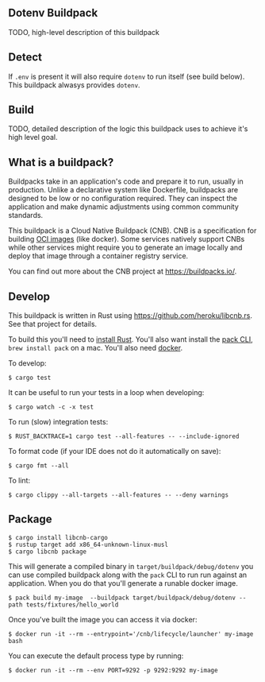 ## Dotenv Buildpack

TODO, high-level description of this buildpack

## Detect

If `.env` is present it will also require `dotenv` to run itself (see build below). This buildpack alwasys provides `dotenv`.

## Build

TODO, detailed description of the logic this buildpack uses to achieve it's high level goal.

## What is a buildpack?

Buildpacks take in an application's code and prepare it to run, usually in production. Unlike a declarative system like Dockerfile, buildpacks are designed to be low or no configuration required. They can inspect the application and make dynamic adjustments using common community standards.

This buildpack is a Cloud Native Buildpack (CNB). CNB is a specification for building [OCI images](https://opencontainers.org/) (like docker). Some services natively support CNBs while other services might require you to generate an image locally and deploy that image through a container registry service.

You can find out more about the CNB project at https://buildpacks.io/.

## Develop

This buildpack is written in Rust using https://github.com/heroku/libcnb.rs. See that project for details.

To build this you'll need to [install Rust](https://www.rust-lang.org/tools/install). You'll also want install the [pack CLI](https://buildpacks.io/docs/tools/pack/cli/pack/), `brew install pack` on a mac. You'll also need [docker](https://docs.docker.com/engine/install/).

To develop:

```
$ cargo test
```

It can be useful to run your tests in a loop when developing:

```
$ cargo watch -c -x test
```

To run (slow) integration tests:

```
$ RUST_BACKTRACE=1 cargo test --all-features -- --include-ignored
```

To format code (if your IDE does not do it automatically on save):

```
$ cargo fmt --all
```

To lint:

```
$ cargo clippy --all-targets --all-features -- --deny warnings
```

## Package

```
$ cargo install libcnb-cargo
$ rustup target add x86_64-unknown-linux-musl
$ cargo libcnb package
```

This will generate a compiled binary in `target/buildpack/debug/dotenv` you can use compiled buildpack along with the `pack` CLI to run run against an application. When you do that you'll generate a runable docker image.

```
$ pack build my-image  --buildpack target/buildpack/debug/dotenv --path tests/fixtures/hello_world
```

Once you've built the image you can access it via docker:

```
$ docker run -it --rm --entrypoint='/cnb/lifecycle/launcher' my-image bash
```

You can execute the default process type by running:

```
$ docker run -it --rm --env PORT=9292 -p 9292:9292 my-image
```
